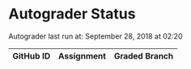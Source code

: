 # Autograder Status
Autograder last run at: September 28, 2018 at 02:20

| GitHub ID | Assignment | Graded Branch |
|-----------|------------|---------------|
